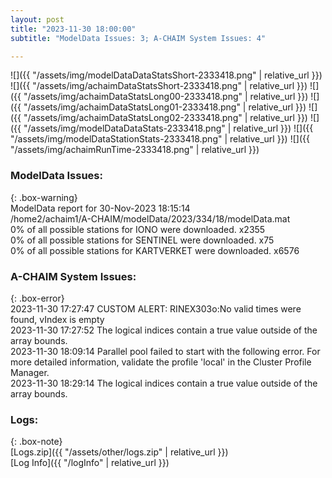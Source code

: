 ```yaml
---
layout: post
title: "2023-11-30 18:00:00"
subtitle: "ModelData Issues: 3; A-CHAIM System Issues: 4"

---
```


![]({{ "/assets/img/modelDataDataStatsShort-2333418.png" | relative_url }})
![]({{ "/assets/img/achaimDataStatsShort-2333418.png" | relative_url }})
![]({{ "/assets/img/achaimDataStatsLong00-2333418.png" | relative_url }})
![]({{ "/assets/img/achaimDataStatsLong01-2333418.png" | relative_url }})
![]({{ "/assets/img/achaimDataStatsLong02-2333418.png" | relative_url }})
![]({{ "/assets/img/modelDataDataStats-2333418.png" | relative_url }})
![]({{ "/assets/img/modelDataStationStats-2333418.png" | relative_url }})
![]({{ "/assets/img/achaimRunTime-2333418.png" | relative_url }})


### ModelData Issues:  
  
{: .box-warning}  
 ModelData report for 30-Nov-2023 18:15:14   
 /home2/achaim1/A-CHAIM/modelData/2023/334/18/modelData.mat   
 0% of all possible stations for IONO were downloaded. x2355   
 0% of all possible stations for SENTINEL were downloaded. x75   
 0% of all possible stations for KARTVERKET were downloaded. x6576   
  
### A-CHAIM System Issues:  
  
{: .box-error}  
2023-11-30 17:27:47 CUSTOM ALERT: RINEX303o:No valid times were found, vIndex is empty  
2023-11-30 17:27:52 The logical indices contain a true value outside of the array bounds.  
2023-11-30 18:09:14 Parallel pool failed to start with the following error. For more detailed information, validate the profile 'local' in the Cluster Profile Manager.  
2023-11-30 18:29:14 The logical indices contain a true value outside of the array bounds.  

### Logs:  
  
{: .box-note}  
[Logs.zip]({{ "/assets/other/logs.zip" | relative_url }})  
[Log Info]({{ "/logInfo" | relative_url }})  
